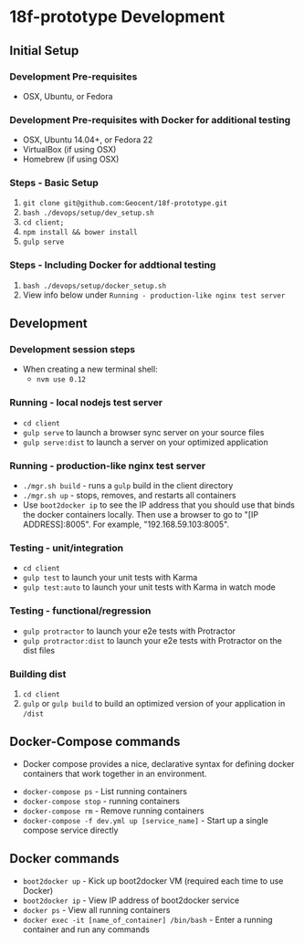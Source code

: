 # 18f-prototype Development

## Initial Setup

### Development Pre-requisites
- OSX, Ubuntu, or Fedora

### Development Pre-requisites with Docker for additional testing
- OSX, Ubuntu 14.04+, or Fedora 22
- VirtualBox (if using OSX)
- Homebrew (if using OSX)

### Steps - Basic Setup
1. `git clone git@github.com:Geocent/18f-prototype.git`
2. `bash ./devops/setup/dev_setup.sh`
3. `cd client;`
4. `npm install && bower install`
5. `gulp serve`

### Steps - Including Docker for addtional testing
1. `bash ./devops/setup/docker_setup.sh`
2. View info below under `Running - production-like nginx test server`

## Development

### Development session steps
- When creating a new terminal shell:
    - `nvm use 0.12`

### Running - local nodejs test server
* `cd client`
* `gulp serve` to launch a browser sync server on your source files
* `gulp serve:dist` to launch a server on your optimized application

### Running - production-like nginx test server
* `./mgr.sh build` - runs a `gulp` build in the client directory
* `./mgr.sh up` - stops, removes, and restarts all containers
* Use `boot2docker ip` to see the IP address that you should use that binds the docker containers locally.  Then use a browser to go to "[IP ADDRESS]:8005".  For example, "192.168.59.103:8005".

### Testing - unit/integration
* `cd client`
* `gulp test` to launch your unit tests with Karma
* `gulp test:auto` to launch your unit tests with Karma in watch mode

### Testing - functional/regression
* `gulp protractor` to launch your e2e tests with Protractor
* `gulp protractor:dist` to launch your e2e tests with Protractor on the dist files

### Building dist 
1. `cd client`
2. `gulp` or `gulp build` to build an optimized version of your application in `/dist`

## Docker-Compose commands
- Docker compose provides a nice, declarative syntax for defining docker containers that work together in an environment.
* `docker-compose ps` - List running containers 
* `docker-compose stop` -  running containers 
* `docker-compose rm` - Remove running containers 
* `docker-compose -f dev.yml up [service_name]` - Start up a single compose service directly


## Docker commands
* `boot2docker up` - Kick up boot2docker VM (required each time to use Docker)
* `boot2docker ip` - View IP address of boot2docker service
* `docker ps` - View all running containers
* `docker exec -it [name_of_container] /bin/bash` - Enter a running container and run any commands
